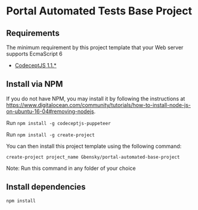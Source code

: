 # Portal Automated Tests Base Project

## Requirements

The minimum requirement by this project template that your Web server supports EcmaScript 6

* [CodeceptJS 1.1.*](https://codecept.io)

## Install via NPM

If you do not have NPM, you may install it by following the instructions at https://www.digitalocean.com/community/tutorials/how-to-install-node-js-on-ubuntu-16-04#removing-nodejs.

Run `npm install -g codeceptjs-puppeteer`

Run `npm install -g create-project`

You can then install this project template using the following command:

`create-project project_name Gbensky/portal-automated-base-project`

Note: Run this command in any folder of your choice

## Install dependencies

`npm install`
